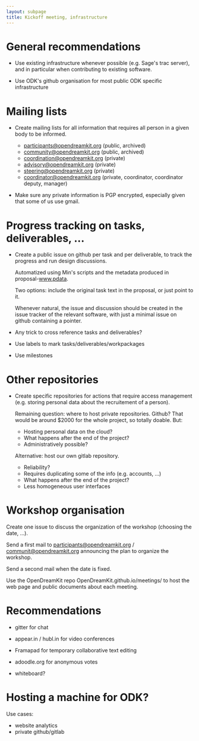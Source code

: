 ```yaml
---
layout: subpage
title: Kickoff meeting, infrastructure
---
```


# General recommendations

- Use existing infrastructure whenever possible (e.g. Sage's trac
  server), and in particular when contributing to existing software.

- Use ODK's github organisation for most public ODK specific
  infrastructure

# Mailing lists

- Create mailing lists for all information that requires all person in
  a given body to be informed.

  - participants@opendreamkit.org      (public, archived)
  - community@opendreamkit.org         (public, archived)
  - coordination@opendreamkit.org (private)
  - advisory@opendreamkit.org    (private)
  - steering@opendreamkit.org (private)
  - coordinator@opendreamkit.org       (private, coordinator, coordinator deputy, manager)

- Make sure any private information is PGP encrypted, especially given
  that some of us use gmail.

# Progress tracking on tasks, deliverables, ...

- Create a public issue on github per task and per deliverable, to
  track the progress and run design discussions.

  Automatized using Min's scripts and the metadata produced in
  proposal-www.pdata.

  Two options: include the original task text in the proposal, or just
  point to it.

  Whenever natural, the issue and discussion should be created in the
  issue tracker of the relevant software, with just a minimal issue on
  github containing a pointer.

- Any trick to cross reference tasks and deliverables?

- Use labels to mark tasks/deliverables/workpackages

- Use milestones

# Other repositories

- Create specific repositories for actions that require access
  management (e.g. storing personal data about the recruitement of a person).

  Remaining question: where to host private repositories. Github?
  That would be around $2000 for the whole project, so totally
  doable. But:

  - Hosting personal data on the cloud?
  - What happens after the end of the project?
  - Administratively possible?

  Alternative: host our own gitlab repository.

  - Reliability?
  - Requires duplicating some of the info (e.g. accounts, ...)
  - What happens after the end of the project?
  - Less homogeneous user interfaces

# Workshop organisation

Create one issue to discuss the organization of the workshop (choosing
the date, ...).

Send a first mail to participants@opendreamkit.org /
communit@opendreamkit.org announcing the plan to organize the
workshop.

Send a second mail when the date is fixed.

Use the OpenDreamKit repo OpenDreamKit.github.io/meetings/<date> to
host the web page and public documents about each meeting.

# Recommendations

- gitter for chat

- appear.in / hubl.in for video conferences

- Framapad for temporary collaborative text editing

- adoodle.org for anonymous votes

- whiteboard?

# Hosting a machine for ODK?

Use cases:

- website analytics
- private github/gitlab
